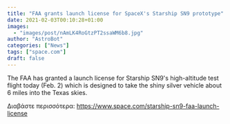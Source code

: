 ```yaml
---
title: "FAA grants launch license for SpaceX's Starship SN9 prototype"
date: 2021-02-03T00:10:28+01:00
images:
  - "images/post/nAmLK4RoGtzPT2ssaWM6b8.jpg"
author: "AstroBot"
categories: ["News"]
tags: ["space.com"]
draft: false
---
```


The FAA has granted a launch license for Starship SN9's high-altitude test flight today (Feb. 2) which is designed to take the shiny silver vehicle about 6 miles into the Texas skies. 

Διαβάστε περισσότερα: https://www.space.com/starship-sn9-faa-launch-license
